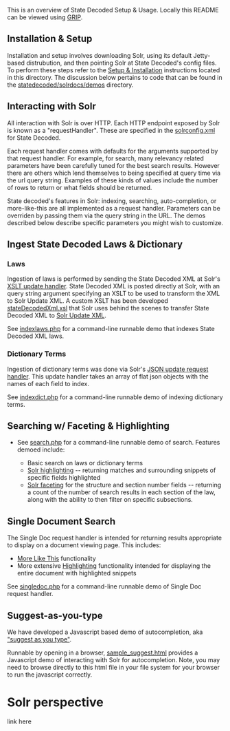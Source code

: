 This is an overview of State Decoded Setup & Usage. Locally this README can be viewed using [GRIP](https://github.com/joeyespo/grip).

## Installation & Setup 

Installation and setup involves downloading Solr, using its default Jetty-based distrubution, and then pointing Solr at State Decoded's config files. To perform these steps refer to the [Setup & Installation](setup.md) instructions located in this directory. The discussion below pertains to code that can be found in the [statedecoded/solrdocs/demos](demos) directory.

## Interacting with Solr

All interaction with Solr is over HTTP. Each HTTP endpoint exposed by Solr is known as a "requestHandler". These are specified in the [solrconfig.xml](../solr_home/statedecoded/conf/solrconfig.xml) for State Decoded.

Each request handler comes with defaults for the arguments supported by that request handler. For example, for search, many relevancy related parameters have been carefully tuned for the best search results. However there are others which lend themselves to being specified at query time via the url query string. Examples of these kinds of values include the number of rows to return or what fields should be returned.

State decoded's features in Solr: indexing, searching, auto-completion, or more-like-this are all implemented as a request handler. Parameters can be overriden by passing them via the query string in the URL. The demos described below describe specific parameters you might wish to customize.

## Ingest State Decoded Laws & Dictionary

### Laws 

Ingestion of laws is performed by sending the State Decoded XML at Solr's [XSLT update handler](http://wiki.apache.org/solr/XsltUpdateRequestHandler). State Decoded XML is posted directly at Solr, with an query string argument specifying an XSLT to be used to transform the XML to Solr Update XML. A custom XSLT has been developed [stateDecodedXml.xsl](../solr_home/statedecoded/conf/xslt/stateDecodedXml.xsl) that Solr uses behind the scenes to transfer State Decoded XML to [Solr Update XML](http://wiki.apache.org/solr/UpdateXmlMessages).

See [indexlaws.php](demos/indexlaws.php) for a command-line runnable demo that indexes State Decoded XML laws.

### Dictionary Terms 

Ingestion of dictionary terms was done via Solr's [JSON update request handler](http://wiki.apache.org/solr/UpdateJSON). This update handler takes an array of flat json objects with the names of each field to index.

See [indexdict.php](demos/indexdict.php) for a command-line runnable demo of indexing dictionary terms.


## Searching w/ Faceting & Highlighting

* See [search.php](demos/search.php) for a command-line runnable demo of search. Features demoed include:

    * Basic search on laws or dictionary terms
    * [Solr highlighting](http://wiki.apache.org/solr/HighlightingParameters) -- returning matches and surrounding snippets of specific fields highlighted
    * [Solr faceting](http://wiki.apache.org/solr/SolrFacetingOverview) for the structure and section number fields -- returning a count of the number of search results in each section of the law, along with the ability to then filter on specific subsections.

## Single Document Search

The Single Doc request handler is intended for returning results appropriate to display on a document viewing page. This includes:

* [More Like This](http://wiki.apache.org/solr/MoreLikeThis) functionality
* More extensive [Highlighting](http://wiki.apache.org/solr/MoreLikeThis) functionality intended for displaying the entire document with highlighted snippets

See [singledoc.php](demos/singledoc.php) for a command-line runnable demo of Single Doc request handler.

## Suggest-as-you-type

We have developed a Javascript based demo of autocompletion, aka ["suggest as you type"](http://www.opensourceconnections.com/2013/06/08/advanced-suggest-as-you-type-with-solr/). 

Runnable by opening in a browser, [sample_suggest.html](demos/sample_suggest.html) provides a Javascript demo of interacting with Solr for autocompletion. Note, you may need to browse directly to this html file in your file system for your browser to run the javascript correctly. 



# Solr perspective

link here
